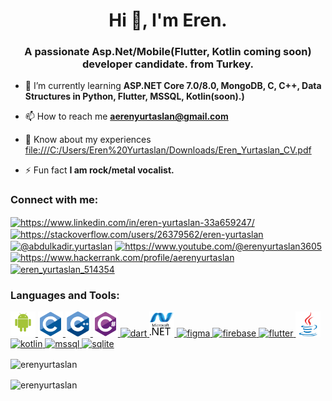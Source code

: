 <h1 align="center">Hi 👋, I'm Eren.</h1>
<h3 align="center">A passionate Asp.Net/Mobile(Flutter, Kotlin coming soon) developer candidate. from Turkey.</h3>

- 🌱 I’m currently learning **ASP.NET Core 7.0/8.0, MongoDB, C, C++, Data Structures in Python, Flutter, MSSQL, Kotlin(soon).)**

- 📫 How to reach me **aerenyurtaslan@gmail.com**

- 📄 Know about my experiences [file:///C:/Users/Eren%20Yurtaslan/Downloads/Eren_Yurtaslan_CV.pdf](file:///C:/Users/Eren%20Yurtaslan/Downloads/Eren_Yurtaslan_CV.pdf)

- ⚡ Fun fact **I am rock/metal vocalist.**

<h3 align="left">Connect with me:</h3>
<p align="left">
<a href="https://www.linkedin.com/in/eren-yurtaslan-33a659247/" target="blank"><img align="center" src="https://raw.githubusercontent.com/rahuldkjain/github-profile-readme-generator/master/src/images/icons/Social/linked-in-alt.svg" alt="https://www.linkedin.com/in/eren-yurtaslan-33a659247/" height="30" width="40" /></a>
<a href="https://stackoverflow.com/users/https://stackoverflow.com/users/26379562/eren-yurtaslan" target="blank"><img align="center" src="https://raw.githubusercontent.com/rahuldkjain/github-profile-readme-generator/master/src/images/icons/Social/stack-overflow.svg" alt="https://stackoverflow.com/users/26379562/eren-yurtaslan" height="30" width="40" /></a>
<a href="https://medium.com/@abdulkadir.yurtaslan" target="blank"><img align="center" src="https://raw.githubusercontent.com/rahuldkjain/github-profile-readme-generator/master/src/images/icons/Social/medium.svg" alt="@abdulkadir.yurtaslan" height="30" width="40" /></a>
<a href="https://www.youtube.com/c/https://www.youtube.com/@erenyurtaslan3605" target="blank"><img align="center" src="https://raw.githubusercontent.com/rahuldkjain/github-profile-readme-generator/master/src/images/icons/Social/youtube.svg" alt="https://www.youtube.com/@erenyurtaslan3605" height="30" width="40" /></a>
<a href="https://www.hackerrank.com/https://www.hackerrank.com/profile/aerenyurtaslan" target="blank"><img align="center" src="https://raw.githubusercontent.com/rahuldkjain/github-profile-readme-generator/master/src/images/icons/Social/hackerrank.svg" alt="https://www.hackerrank.com/profile/aerenyurtaslan" height="30" width="40" /></a>
<a href="https://www.leetcode.com/eren_yurtaslan_514354" target="blank"><img align="center" src="https://raw.githubusercontent.com/rahuldkjain/github-profile-readme-generator/master/src/images/icons/Social/leet-code.svg" alt="eren_yurtaslan_514354" height="30" width="40" /></a>
</p>

<h3 align="left">Languages and Tools:</h3>
<p align="left"> <a href="https://developer.android.com" target="_blank" rel="noreferrer"> <img src="https://raw.githubusercontent.com/devicons/devicon/master/icons/android/android-original-wordmark.svg" alt="android" width="40" height="40"/> </a> <a href="https://www.cprogramming.com/" target="_blank" rel="noreferrer"> <img src="https://raw.githubusercontent.com/devicons/devicon/master/icons/c/c-original.svg" alt="c" width="40" height="40"/> </a> <a href="https://www.w3schools.com/cpp/" target="_blank" rel="noreferrer"> <img src="https://raw.githubusercontent.com/devicons/devicon/master/icons/cplusplus/cplusplus-original.svg" alt="cplusplus" width="40" height="40"/> </a> <a href="https://www.w3schools.com/cs/" target="_blank" rel="noreferrer"> <img src="https://raw.githubusercontent.com/devicons/devicon/master/icons/csharp/csharp-original.svg" alt="csharp" width="40" height="40"/> </a> <a href="https://dart.dev" target="_blank" rel="noreferrer"> <img src="https://www.vectorlogo.zone/logos/dartlang/dartlang-icon.svg" alt="dart" width="40" height="40"/> </a> <a href="https://dotnet.microsoft.com/" target="_blank" rel="noreferrer"> <img src="https://raw.githubusercontent.com/devicons/devicon/master/icons/dot-net/dot-net-original-wordmark.svg" alt="dotnet" width="40" height="40"/> </a> <a href="https://www.figma.com/" target="_blank" rel="noreferrer"> <img src="https://www.vectorlogo.zone/logos/figma/figma-icon.svg" alt="figma" width="40" height="40"/> </a> <a href="https://firebase.google.com/" target="_blank" rel="noreferrer"> <img src="https://www.vectorlogo.zone/logos/firebase/firebase-icon.svg" alt="firebase" width="40" height="40"/> </a> <a href="https://flutter.dev" target="_blank" rel="noreferrer"> <img src="https://www.vectorlogo.zone/logos/flutterio/flutterio-icon.svg" alt="flutter" width="40" height="40"/> </a> <a href="https://www.java.com" target="_blank" rel="noreferrer"> <img src="https://raw.githubusercontent.com/devicons/devicon/master/icons/java/java-original.svg" alt="java" width="40" height="40"/> </a> <a href="https://kotlinlang.org" target="_blank" rel="noreferrer"> <img src="https://www.vectorlogo.zone/logos/kotlinlang/kotlinlang-icon.svg" alt="kotlin" width="40" height="40"/> </a> <a href="https://www.microsoft.com/en-us/sql-server" target="_blank" rel="noreferrer"> <img src="https://www.svgrepo.com/show/303229/microsoft-sql-server-logo.svg" alt="mssql" width="40" height="40"/> </a> <a href="https://www.sqlite.org/" target="_blank" rel="noreferrer"> <img src="https://www.vectorlogo.zone/logos/sqlite/sqlite-icon.svg" alt="sqlite" width="40" height="40"/> </a> </p>

<p><img align="center" src="https://github-readme-stats.vercel.app/api/top-langs?username=erenyurtaslan&show_icons=true&locale=en&layout=compact" alt="erenyurtaslan" /></p>

<p><img align="center" src="https://github-readme-streak-stats.herokuapp.com/?user=erenyurtaslan&" alt="erenyurtaslan" /></p>
